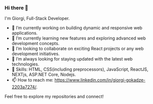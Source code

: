 ### Hi there 👋

I'm Giorgi, Full-Stack Developer.

- 🔭 I’m currently working on building dynamic and responsive web applications.
- 🌱 I’m currently learning new features and exploring advanced web development concepts.
- 👯 I’m looking to collaborate on exciting React projects or any web development initiatives.
- 🤔 I’m always looking for staying updated with the latest web technologies.
- 🚀 Skills: HTML, CSS(including preprocessors), JavaScript, ReactJS, NEXTjs, ASP.NET Core, Nodejs.
- 📫 How to reach me: https://www.linkedin.com/in/giorgi-gokadze-2203a7274/.

Feel free to explore my repositories and connect!

